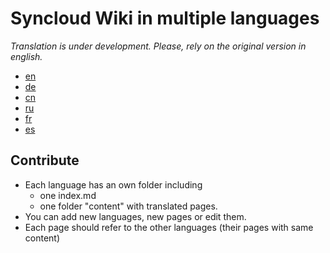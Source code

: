 # Syncloud Wiki in multiple languages

*Translation is under development. Please, rely on the original version in english.*

* [en](https://github.com/syncloud/platform/wiki)
* [de](https://github.com/syncloud/docs/blob/main/de/index.md)
* [cn](https://github.com/syncloud/docs/blob/main/cn/index.md)
* [ru](https://github.com/syncloud/docs/blob/main/ru/index.md)
* [fr](https://github.com/syncloud/docs/blob/main/fr/index.md)
* [es](https://github.com/syncloud/docs/blob/main/es/index.md)

## Contribute

* Each language has an own folder including 
  * one index.md 
  * one folder "content" with translated pages. 
* You can add new languages, new pages or edit them.
* Each page should refer to the other languages (their pages with same content)
